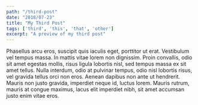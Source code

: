 ```yaml
---
path: "/third-post"
date: "2018/07-23"
title: "My Third Post"
tags: ['third', 'this', 'that', 'other']
excerpt: "A preview of my third post"
---
```


Phasellus arcu eros, suscipit quis iaculis eget, porttitor ut erat. Vestibulum vel tempus massa. In mattis vitae lorem non dignissim. Proin convallis, odio sit amet egestas mollis, risus ligula lobortis nisl, sed tempus massa ex sit amet tellus. Nulla interdum, odio at pulvinar tempus, odio nisl lobortis risus, vel gravida tellus orci non eros. Aenean dapibus non ante ut hendrerit. Mauris non justo gravida, imperdiet neque id, luctus lorem. Mauris rutrum, mauris at congue maximus, lacus elit imperdiet nibh, sit amet accumsan justo enim vitae eros. 